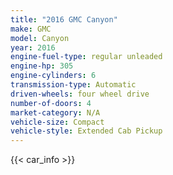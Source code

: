 ```yaml
---
title: "2016 GMC Canyon"
make: GMC
model: Canyon
year: 2016
engine-fuel-type: regular unleaded
engine-hp: 305
engine-cylinders: 6
transmission-type: Automatic
driven-wheels: four wheel drive
number-of-doors: 4
market-category: N/A
vehicle-size: Compact
vehicle-style: Extended Cab Pickup
---
```


{{< car_info >}}
